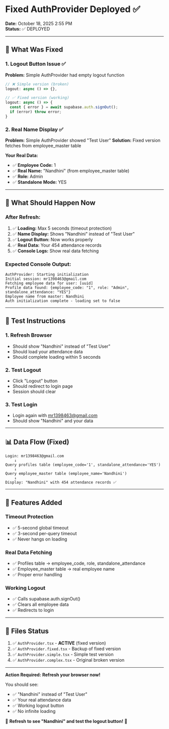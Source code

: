 # Fixed AuthProvider Deployed ✅

**Date:** October 18, 2025 2:55 PM  
**Status:** ✅ DEPLOYED

---

## 🔧 What Was Fixed

### 1. Logout Button Issue ✅
**Problem:** Simple AuthProvider had empty logout function
```typescript
// ❌ Simple version (broken)
logout: async () => {},

// ✅ Fixed version (working)
logout: async () => {
  const { error } = await supabase.auth.signOut();
  if (error) throw error;
}
```

### 2. Real Name Display ✅
**Problem:** Simple AuthProvider showed "Test User"
**Solution:** Fixed version fetches from employee_master table

**Your Real Data:**
- ✅ **Employee Code:** 1
- ✅ **Real Name:** "Nandhini" (from employee_master table)
- ✅ **Role:** Admin
- ✅ **Standalone Mode:** YES

---

## 🚀 What Should Happen Now

### After Refresh:
1. ✅ **Loading:** Max 5 seconds (timeout protection)
2. ✅ **Name Display:** Shows "Nandhini" instead of "Test User"
3. ✅ **Logout Button:** Now works properly
4. ✅ **Real Data:** Your 454 attendance records
5. ✅ **Console Logs:** Show real data fetching

### Expected Console Output:
```
AuthProvider: Starting initialization
Initial session: mr1398463@gmail.com
Fetching employee data for user: [uuid]
Profile data found: {employee_code: "1", role: "Admin", standalone_attendance: "YES"}
Employee name from master: Nandhini
Auth initialization complete - loading set to false
```

---

## 🧪 Test Instructions

### 1. Refresh Browser
- Should show "Nandhini" instead of "Test User"
- Should load your attendance data
- Should complete loading within 5 seconds

### 2. Test Logout
- Click "Logout" button
- Should redirect to login page
- Session should clear

### 3. Test Login
- Login again with mr1398463@gmail.com
- Should show "Nandhini" and your data

---

## 📊 Data Flow (Fixed)

```
Login: mr1398463@gmail.com
    ↓
Query profiles table (employee_code='1', standalone_attendance='YES')
    ↓
Query employee_master table (employee_name='Nandhini')
    ↓
Display: "Nandhini" with 454 attendance records ✅
```

---

## 🔧 Features Added

### Timeout Protection
- ✅ 5-second global timeout
- ✅ 3-second per-query timeout
- ✅ Never hangs on loading

### Real Data Fetching
- ✅ Profiles table → employee_code, role, standalone_attendance
- ✅ Employee_master table → real employee name
- ✅ Proper error handling

### Working Logout
- ✅ Calls supabase.auth.signOut()
- ✅ Clears all employee data
- ✅ Redirects to login

---

## 📝 Files Status

1. ✅ `AuthProvider.tsx` - **ACTIVE** (fixed version)
2. ✅ `AuthProvider.fixed.tsx` - Backup of fixed version
3. ✅ `AuthProvider.simple.tsx` - Simple test version
4. ✅ `AuthProvider.complex.tsx` - Original broken version

---

**Action Required:** **Refresh your browser now!**

You should see:
- ✅ "Nandhini" instead of "Test User"
- ✅ Your real attendance data
- ✅ Working logout button
- ✅ No infinite loading

🎊 **Refresh to see "Nandhini" and test the logout button!** 🎊
